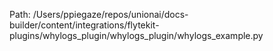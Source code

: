 Path: /Users/ppiegaze/repos/unionai/docs-builder/content/integrations/flytekit-plugins/whylogs_plugin/whylogs_plugin/whylogs_example.py